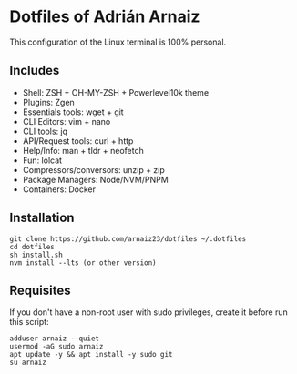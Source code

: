 # Dotfiles of Adrián Arnaiz

This configuration of the Linux terminal is 100% personal.

## Includes

- Shell: ZSH + OH-MY-ZSH + Powerlevel10k theme
- Plugins: Zgen
- Essentials tools: wget + git
- CLI Editors: vim + nano
- CLI tools: jq
- API/Request tools: curl + http
- Help/Info: man + tldr + neofetch
- Fun: lolcat
- Compressors/conversors: unzip + zip
- Package Managers: Node/NVM/PNPM
- Containers: Docker

## Installation
	
	git clone https://github.com/arnaiz23/dotfiles ~/.dotfiles
	cd dotfiles
	sh install.sh
	nvm install --lts (or other version)

## Requisites

If you don't have a non-root user with sudo privileges, create it before run this script:
	
	adduser arnaiz --quiet
	usermod -aG sudo arnaiz
	apt update -y && apt install -y sudo git
	su arnaiz

